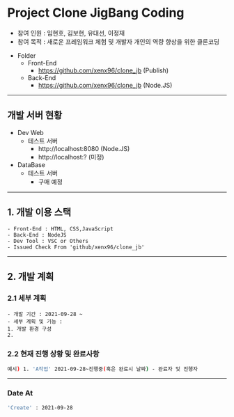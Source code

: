 # Project Clone JigBang Coding
- 참여 인원 : 임현호, 김보현, 유대선, 이정재
- 참여 목적 : 새로운 프레임워크 체험 및 개발자 개인의 역량 향상을 위한 클론코딩   
* Folder 
  - Front-End
    + https://github.com/xenx96/clone_jb (Publish)
  - Back-End
    + https://github.com/xenx96/clone_jb (Node.JS)
    
***
## 개발 서버 현황
* Dev Web 
  - 테스트 서버
    + http://localhost:8080 (Node.JS)
    + http://localhost:? (미정)
* DataBase
  - 테스트 서버
    + 구매 예정



   
***
## 1. 개발 이용 스택
```
- Front-End : HTML, CSS,JavaScript
- Back-End : NodeJS
- Dev Tool : VSC or Others
- Issued Check From 'github/xenx96/clone_jb'
```   
***
## 2. 개발 계획
### 2.1 세부 계획
```
- 개발 기간 : 2021-09-28 ~
- 세부 계획 및 기능 : 
1. 개발 환경 구성
2. 
```
### 2.2 현재 진행 상황 및 완료사항
```sh
예시) 1. 'A작업' 2021-09-28~진행중(혹은 완료시 날짜) - 완료자 및 진행자
```
***

### Date At
```bash
'Create' : 2021-09-28
```


